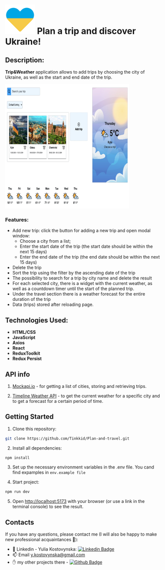# ![Image alt](./public/ukraine.png) Plan a trip and discover Ukraine!

## Description:
**Trip&Weather** application allows to add trips by choosing the city of Ukraine, as well as the start and end date of the trip.

<span>
<img src="./public/screen.png" width="400" height="400" title="welcome">
</span>

### Features:
- Add new trip: click the button for adding a new trip and open modal window:
    - Choose a city from a list;
    - Enter the start date of the trip (the start date should be within the next 15 days)
    - Enter the end date of the trip (the end date should be within the next 15 days)
- Delete the trip
- Sort the trip using the filter by the ascending date of the trip
- The possibility to search for a trip by city name and delete the result
- For each selected city, there is a widget with the current weather, as well as a countdown timer until the start of the planned trip.
- Under the travel section there is a weather forecast for the entire duration of the trip
- Data (trips) stored after reloading page.

## Technologies Used:
- **HTML/CSS** 
- **JavaScript** 
- **Axios** 
- **React** 
- **ReduxToolkit** 
- **Redux Persist**

## API info
1. [Mockapi.io](https://mockapi.io/) - for getting a list of cities, storing and retrieving trips.

2. [Timeline Weather API](https://www.visualcrossing.com/resources/documentation/weather-api/timeline-weather-api/) -    to get the current weather for a specific city and to get a forecast for a certain period of time.

## Getting Started

1. Clone this repository:

```bash
git clone https://github.com/Tinkkid/Plan-and-travel.git
```

2. Install all dependencies:

```bash
npm install
```

3. Set up the necessary environment variables in the .env file.
You cand find expamples in `env.example file`

4. Start project:

```bash
npm run dev
```

5. Open [http://localhost:5173](http://localhost:5173) with your browser (or use a link in the terminal console) to see the result.


## Contacts
If you have any questions, please contact me (I will also be happy to make new professional acquaintances :handshake:):
- :link: Linkedin - Yulia Kostovynska: [![Linkedin Badge](https://img.shields.io/badge/-Yuliia%20Kostovynska-blue?style=flat&logo=Linkedin&logoColor=white)](https://www.linkedin.com/in/yuliia-kostovynska/)
- :mailbox: Email y.kostovynska@gmail.com
- :hand: my other projects there - [![Github Badge](https://img.shields.io/badge/-GitHub-black?style=flat&logo=GitHub&logoColor=white)](https://github.com/Tinkkid?tab=repositories)